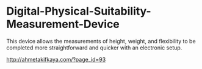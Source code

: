 # Digital-Physical-Suitability-Measurement-Device
This device allows the measurements of height, weight, and flexibility to be completed more straightforward and quicker with an electronic setup.

http://ahmetakifkaya.com/?page_id=93
